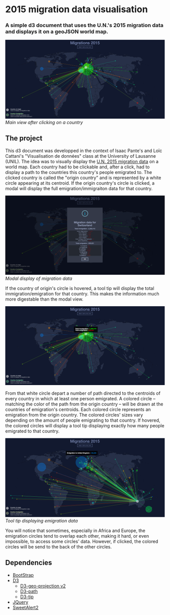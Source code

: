 # 2015 migration data visualisation
### A simple d3 document that uses the U.N.'s 2015 migration data and displays it on a geoJSON world map.

![](images/main_view.png)
*Main view after clicking on a country*

## The project
This d3 document was developped in the context of Isaac Pante's and Loïc Cattani's "Visualisation de données" class at the University of Lausanne (UNIL).
The idea was to visually display the [U.N. 2015 migration data](https://www.un.org/en/development/desa/population/migration/data/estimates2/estimates15.asp) on a world map. Each country had to be clickable and, after a click, had to display a path to the countries this country's people emigrated to. The clicked country is called the "origin country" and is represented by a white circle appearing at its centroid. If the origin country's circle is clicked, a modal will display the full emigration/immigraiton data for that country. 

![](images/modal_view.png)
*Modal display of migration data*

If the country of origin's circle is hovered, a tool tip will display the total immigration/emigration for that country. This makes the information much more digestable than the modal view.

![](images/origin_migration.png)

From that white circle depart a number of path directed to the centroids of every country in which at least one person emigrated. A colored circle – matching the color of the path from the origin country – will be drawn at the countries of emigration's centroids. Each colored circle represents an emigration from the origin country. The colored circles' sizes vary depending on the amount of people emigrating to that country. If hovered, the colored circles will display a tool tip displaying exactly how many people emigrated to that country. 

![](images/emigration_circle.png)
*Tool tip displaying emigration data*

You will notice that sometimes, especially in Africa and Europe, the emigration circles tend to overlap each other, making it hard, or even impossible, to access some circles' data. However, if clicked, the colored circles will be send to the back of the other circles.

## Dependencies
* [BootStrap](https://getbootstrap.com/)
* [D3](https://d3js.org/)
  * [D3-geo-projection v2](https://github.com/d3/d3-geo-projection)
  * [D3-path](https://github.com/d3/d3-path)
  * [D3-tip](https://github.com/caged/d3-tip)
* [JQuery](https://ajax.googleapis.com/ajax/libs/jquery/3.4.1/jquery.min.js)
* [SweetAlert2](https://sweetalert2.github.io/)

